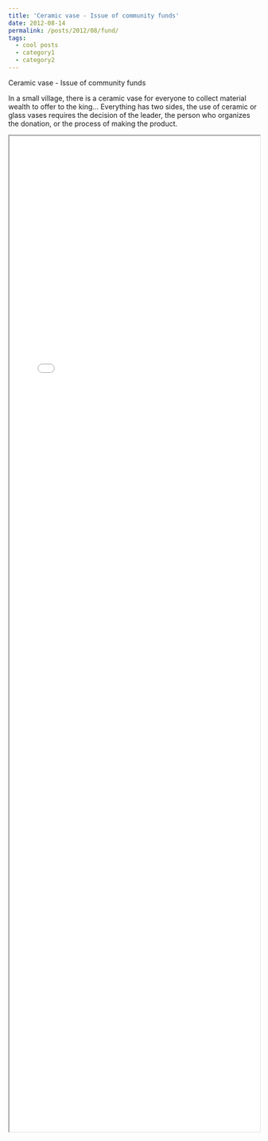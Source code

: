 ```yaml
---
title: 'Ceramic vase - Issue of community funds'
date: 2012-08-14
permalink: /posts/2012/08/fund/
tags:
  - cool posts
  - category1
  - category2
---
```


Ceramic vase - Issue of community funds

In a small village, there is a ceramic vase for everyone to collect material wealth to offer to the king... Everything has two sides, the use of ceramic or glass vases requires the decision of the leader, the person who organizes the donation, or the process of making the product.

<iframe src="/files/fund.pdf" width="100%" height="2000"></iframe>